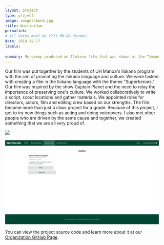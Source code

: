 ```yaml
---
layout: project
type: project
image: images/band.jpg
title: WarriorJam
permalink: 
# All dates must be YYYY-MM-DD format!
date: 2019-12-17
labels:

summary: My group produced an Ilokano film that was shown at the Timpuyog Drama and Song Festival.
---
```

Our film was put together by the students of UH Manoa's Ilokano program with the aim of promoting the Ilokano language and culture. We were tasked with creating a film in the Ilokano language with the theme "Superheroes." Our film was inspired by the show Captain Planet and the need to relay the importance of preserving one's culture. We worked collaboratively to write a script, scout locations and gather materials. We appointed roles for directors, actors, film and editing crew based on our strengths. The film became more than just a class project for a grade. Because of this project, I got to try new things such as acting and doing voiceovers. I also met other people who are driven by the same cause and together, we created something that we are all very proud of.

<img class="ui tiny left circular floated image" src="../images/paintbrushes.jpg">

![](images/events.png)

You can view the project source code and learn more about it at our [Organization GitHub Page](https://warrior-jam.github.io./).
